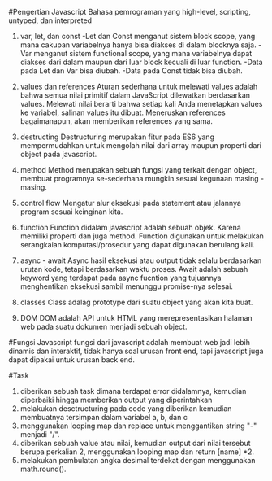 #Pengertian Javascript
Bahasa pemrograman yang high-level, scripting, untyped, dan interpreted

1) var, let, dan const
-Let dan Const menganut sistem block scope, yang mana cakupan variabelnya hanya bisa diakses di dalam blocknya saja.
-Var menganut sistem functional scope, yang mana variabelnya dapat diakses dari dalam maupun dari luar block kecuali di luar function.
-Data pada Let dan Var bisa diubah.
-Data pada Const tidak bisa diubah.

2) values dan references
Aturan sederhana untuk melewati values adalah bahwa semua nilai primitif dalam JavaScript dilewatkan berdasarkan values. Melewati nilai berarti bahwa setiap kali Anda menetapkan values ke variabel, salinan values itu dibuat. Meneruskan references bagaimanapun, akan memberikan references yang sama. 

3) destructing
Destructuring merupakan fitur pada ES6 yang mempermudahkan untuk mengolah nilai dari array maupun properti dari object pada javascript.

4) method
Method merupakan sebuah fungsi yang terkait dengan object, membuat programnya se-sederhana mungkin sesuai kegunaan masing - masing.

5) control flow
Mengatur alur eksekusi pada statement atau jalannya program sesuai keinginan kita.

6) function
Function didalam javascript adalah sebuah objek. Karena memiliki properti dan juga method. Function digunakan untuk melakukan serangkaian komputasi/prosedur yang dapat digunakan berulang kali.

7) async - await
Async hasil eksekusi atau output tidak selalu berdasarkan urutan kode, tetapi berdasarkan waktu proses. Await adalah sebuah keyword yang terdapat pada async fucntion yang tujuannya menghentikan eksekusi sambil menunggu promise-nya selesai.

8) classes
Class adalag prototype dari suatu object yang akan kita buat.

9) DOM
DOM adalah API untuk HTML yang merepresentasikan halaman web pada suatu dokumen menjadi sebuah object.


#Fungsi Javascript
fungsi dari javascript adalah membuat web jadi lebih dinamis dan interaktif, tidak hanya soal urusan front end, tapi javascript juga dapat dipakai untuk urusan back end.

#Task
1) diberikan sebuah task dimana terdapat error didalamnya, kemudian diperbaiki hingga memberikan output yang diperintahkan
2) melakukan desctructuring pada code yang diberikan kemudian membuatnya tersimpan dalam variabel a, b, dan c
3) menggunakan looping map dan replace untuk menggantikan string "-" menjadi "/".
4) diberikan sebuah value atau nilai, kemudian output dari nilai tersebut berupa perkalian 2, menggunakan looping map dan return [name] *2.
5) melakukan pembulatan angka desimal terdekat dengan menggunakan math.round().
